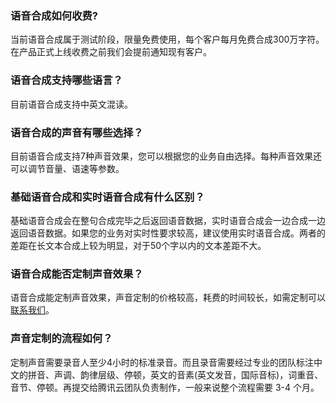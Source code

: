 
### 语音合成如何收费?
当前语音合成属于测试阶段，限量免费使用，每个客户每月免费合成300万字符。在产品正式上线收费之前我们会提前通知现有客户。

### 语音合成支持哪些语言？
目前语音合成支持中英文混读。

### 语音合成的声音有哪些选择？
目前语音合成支持7种声音效果，您可以根据您的业务自由选择。每种声音效果还可以调节音量、语速等参数。

### 基础语音合成和实时语音合成有什么区别？
基础语音合成会在整句合成完毕之后返回语音数据，实时语音合成会一边合成一边返回语音数据。如果您的业务对实时性要求较高，建议使用实时语音合成。两者的差距在长文本合成上较为明显，对于50个字以内的文本差距不大。

### 语音合成能否定制声音效果？
语音合成能定制声音效果，声音定制的价格较高，耗费的时间较长，如需定制可以 [联系我们](https://cloud.tencent.com/about/connect)。

### 声音定制的流程如何？
定制声音需要录音人至少4小时的标准录音。而且录音需要经过专业的团队标注中文的拼音、声调、韵律层级、停顿，英文的音素(英文发音，国际音标)，词重音、音节、停顿。再提交给腾讯云团队负责制作，一般来说整个流程需要 3-4 个月。



